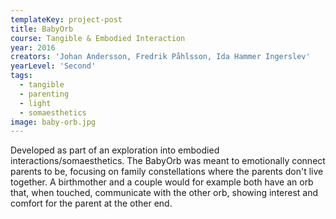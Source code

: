 ```yaml
---
templateKey: project-post
title: BabyOrb
course: Tangible & Embodied Interaction
year: 2016
creators: 'Johan Andersson, Fredrik Påhlsson, Ida Hammer Ingerslev'
yearLevel: 'Second'
tags:
  - tangible
  - parenting
  - light
  - somaesthetics
image: baby-orb.jpg
---
```


Developed as part of an exploration into embodied interactions/somaesthetics. The BabyOrb was meant to emotionally connect parents to be, focusing on family constellations where the parents don't live together. A birthmother and a couple would for example both have an orb that, when touched, communicate with the other orb, showing interest and comfort for the parent at the other end.

<MauVideo id="0_ikqhwf2b" />
